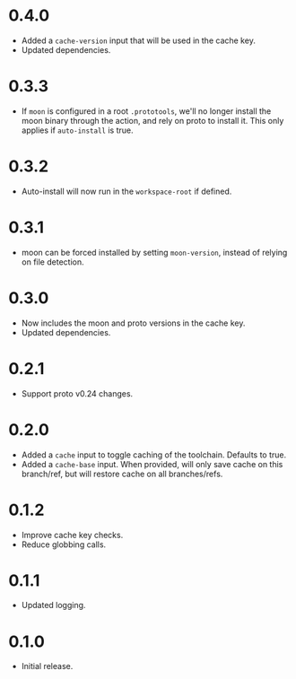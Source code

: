 # 0.4.0

- Added a `cache-version` input that will be used in the cache key.
- Updated dependencies.

# 0.3.3

- If `moon` is configured in a root `.prototools`, we'll no longer install the moon binary through
  the action, and rely on proto to install it. This only applies if `auto-install` is true.

# 0.3.2

- Auto-install will now run in the `workspace-root` if defined.

# 0.3.1

- moon can be forced installed by setting `moon-version`, instead of relying on file detection.

# 0.3.0

- Now includes the moon and proto versions in the cache key.
- Updated dependencies.

# 0.2.1

- Support proto v0.24 changes.

# 0.2.0

- Added a `cache` input to toggle caching of the toolchain. Defaults to true.
- Added a `cache-base` input. When provided, will only save cache on this branch/ref, but will
  restore cache on all branches/refs.

# 0.1.2

- Improve cache key checks.
- Reduce globbing calls.

# 0.1.1

- Updated logging.

# 0.1.0

- Initial release.

